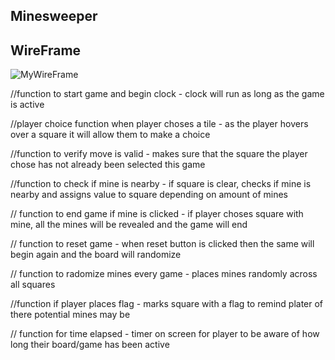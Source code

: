 ## Minesweeper

## WireFrame

![MyWireFrame](https://i.imgur.com/DXwo56y.png)

//function to start game and begin clock 
    - clock will run as long as the game is active

//player choice function when player choses a tile 
    - as the player hovers over a square it will allow them to make a choice

//function to verify move is valid 
    - makes sure that the square the player chose has not already been selected this game

//function to check if mine is nearby 
    - if square is clear, checks if mine is nearby and assigns value to square depending on amount of mines

// function to end game if mine is clicked 
    - if player choses square with mine, all the mines will be revealed and the game will end

// function to reset game 
    - when reset button is clicked then the same will begin again and the board will randomize

// function to radomize mines every game 
    - places mines randomly across all squares

//function if player places flag 
    - marks square with a flag to remind plater of there potential mines may be

// function for time elapsed 
    - timer on screen for player to be aware of how long their board/game has been active
